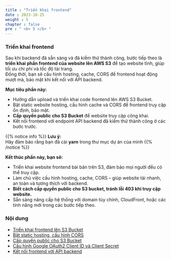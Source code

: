 ```yaml
---
title : "Triển khai frontend"
date : 2023-10-25
weight : 5
chapter : false
pre : " <b> 5 </b> "
---
```


### Triển khai frontend

Sau khi backend đã sẵn sàng và đã kiểm thử thành công, bước tiếp theo là **triển khai phần frontend của website lên AWS S3** để tạo website tĩnh, giúp tối ưu chi phí và tốc độ tải trang.  
Đồng thời, bạn sẽ cấu hình hosting, cache, CORS để frontend hoạt động mượt mà, bảo mật khi kết nối với API backend.

**Mục tiêu phần này:**
- Hướng dẫn upload và triển khai code frontend lên AWS S3 Bucket.
- Bật static website hosting, cấu hình cache và CORS để frontend truy cập ổn định, bảo mật.
- **Cấp quyền public cho S3 Bucket** để website truy cập công khai.
- Kết nối frontend với endpoint API backend đã kiểm thử thành công ở các bước trước.

{{% notice info %}}
**Lưu ý:**  
Hãy đảm bảo rằng bạn đã cài **yarn** trong thư mục dự án của mình
{{% /notice %}}

**Kết thúc phần này, bạn sẽ:**
- Triển khai website frontend bài bản trên S3, đảm bảo mọi người đều có thể truy cập.
- Làm chủ việc cấu hình hosting, cache, CORS – giúp website tải nhanh, an toàn và tương thích với backend.
- **Biết cách cấp quyền public cho S3 bucket, tránh lỗi 403 khi truy cập website.**
- Sẵn sàng nâng cấp hệ thống với domain tùy chỉnh, CloudFront, hoặc các tính năng mới trong các bước tiếp theo.

### Nội dung
- [Triển khai frontend lên S3 Bucket](5.1-frontend-s3/)
- [Bật static hosting, cấu hình CORS](5.2-enable-static-hosting/)
- [Cấp quyền public cho S3 Bucket](5.3-s3-bucket-permission3/)
- [Cấu hình Google OAuth2 Client ID và Client Secret](5.4-clientid-clientserver/)
- [Kết nối frontend với API backend](5.5-connect-frontend-api-backend/)
